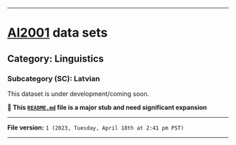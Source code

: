 
***

# [AI2001](https://github.com/seanpm2001/AI2001/) data sets

## Category: Linguistics

### Subcategory (SC): Latvian

This dataset is under development/coming soon.

**🌱️ This [`README.md`](/README.md) file is a major stub and need significant expansion**

***

**File version:** `1 (2023, Tuesday, April 18th at 2:41 pm PST)`

***
